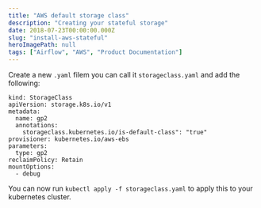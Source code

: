 ```yaml
---
title: "AWS default storage class"
description: "Creating your stateful storage"
date: 2018-07-23T00:00:00.000Z
slug: "install-aws-stateful"
heroImagePath: null
tags: ["Airflow", "AWS", "Product Documentation"]
---
```


Create a new `.yaml` filem you can call it `storageclass.yaml` and add the following:
```
kind: StorageClass
apiVersion: storage.k8s.io/v1
metadata:
  name: gp2
  annotations:
    storageclass.kubernetes.io/is-default-class": "true"
provisioner: kubernetes.io/aws-ebs
parameters:
  type: gp2
reclaimPolicy: Retain
mountOptions:
  - debug
  ```
You can now run `kubectl apply -f storageclass.yaml` to apply this to your kubernetes cluster. 